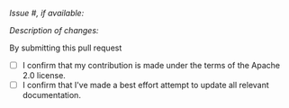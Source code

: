 *Issue #, if available:*

*Description of changes:*


By submitting this pull request

- [ ] I confirm that my contribution is made under the terms of the Apache 2.0 license.
- [ ] I confirm that I've made a best effort attempt to update all relevant documentation.